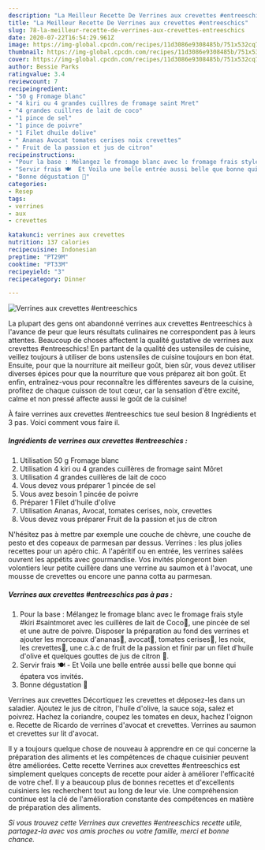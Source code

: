 ```yaml
---
description: "La Meilleur Recette De Verrines aux crevettes #entreeschics"
title: "La Meilleur Recette De Verrines aux crevettes #entreeschics"
slug: 78-la-meilleur-recette-de-verrines-aux-crevettes-entreeschics
date: 2020-07-22T16:54:29.961Z
image: https://img-global.cpcdn.com/recipes/11d3086e9308485b/751x532cq70/verrines-aux-crevettes-entreeschics-photo-principale-de-la-recette.jpg
thumbnail: https://img-global.cpcdn.com/recipes/11d3086e9308485b/751x532cq70/verrines-aux-crevettes-entreeschics-photo-principale-de-la-recette.jpg
cover: https://img-global.cpcdn.com/recipes/11d3086e9308485b/751x532cq70/verrines-aux-crevettes-entreeschics-photo-principale-de-la-recette.jpg
author: Bessie Parks
ratingvalue: 3.4
reviewcount: 7
recipeingredient:
- "50 g Fromage blanc"
- "4 kiri ou 4 grandes cuillres de fromage saint Mret"
- "4 grandes cuillres de lait de coco"
- "1 pince de sel"
- "1 pince de poivre"
- "1 Filet dhuile dolive"
- " Ananas Avocat tomates cerises noix crevettes"
- " Fruit de la passion et jus de citron"
recipeinstructions:
- "Pour la base : Mélangez le fromage blanc avec le fromage frais style #kiri #saintmoret avec les cuillères de lait de Coco🥥, une pincée de sel et une autre de poivre. Disposer la préparation au fond des verrines et ajouter les morceaux d&#39;ananas🍍, avocat🥑, tomates cerises🍅, les noix, les crevettes🍤, une c.à.c de fruit de la passion et finir par un filet d&#39;huile d&#39;olive et quelques gouttes de jus de citron 🍋."
- "Servir frais 🍽️  Et Voila une belle entrée aussi belle que bonne qui épatera vos invités."
- "Bonne dégustation 🥰"
categories:
- Resep
tags:
- verrines
- aux
- crevettes

katakunci: verrines aux crevettes 
nutrition: 137 calories
recipecuisine: Indonesian
preptime: "PT29M"
cooktime: "PT33M"
recipeyield: "3"
recipecategory: Dinner

---
```



![Verrines aux crevettes #entreeschics](https://img-global.cpcdn.com/recipes/11d3086e9308485b/751x532cq70/verrines-aux-crevettes-entreeschics-photo-principale-de-la-recette.jpg)

La plupart des gens ont abandonné verrines aux crevettes #entreeschics à l'avance de peur que leurs résultats culinaires ne correspondent pas à leurs attentes. Beaucoup de choses affectent la qualité gustative de verrines aux crevettes #entreeschics! En partant de la qualité des ustensiles de cuisine, veillez toujours à utiliser de bons ustensiles de cuisine toujours en bon état. Ensuite, pour que la nourriture ait meilleur goût, bien sûr, vous devez utiliser diverses épices pour que la nourriture que vous préparez ait bon goût. Et enfin, entraînez-vous pour reconnaître les différentes saveurs de la cuisine, profitez de chaque cuisson de tout cœur, car la sensation d'être excité, calme et non pressé affecte aussi le goût de la cuisine!

<!--inarticleads1-->

À faire verrines aux crevettes #entreeschics tue seul besion 8 Ingrédients et 3 pas. Voici comment vous faire il.

##### Ingrédients de verrines aux crevettes #entreeschics :

1. Utilisation 50 g Fromage blanc
1. Utilisation 4 kiri ou 4 grandes cuillères de fromage saint Môret
1. Utilisation 4 grandes cuillères de lait de coco
1. Vous devez vous préparer 1 pincée de sel
1. Vous avez besoin 1 pincée de poivre
1. Préparer 1 Filet d&#39;huile d&#39;olive
1. Utilisation  Ananas, Avocat, tomates cerises, noix, crevettes
1. Vous devez vous préparer  Fruit de la passion et jus de citron


N&#39;hésitez pas à mettre par exemple une couche de chèvre, une couche de pesto et des copeaux de parmesan par dessus. Verrines : les plus jolies recettes pour un apéro chic. A l&#39;apéritif ou en entrée, les verrines salées ouvrent les appétits avec gourmandise. Vos invités plongeront bien volontiers leur petite cuillère dans une verrine au saumon et à l&#39;avocat, une mousse de crevettes ou encore une panna cotta au parmesan. 

<!--inarticleads2-->

##### Verrines aux crevettes #entreeschics pas à pas :

1. Pour la base : Mélangez le fromage blanc avec le fromage frais style #kiri #saintmoret avec les cuillères de lait de Coco🥥, une pincée de sel et une autre de poivre. Disposer la préparation au fond des verrines et ajouter les morceaux d&#39;ananas🍍, avocat🥑, tomates cerises🍅, les noix, les crevettes🍤, une c.à.c de fruit de la passion et finir par un filet d&#39;huile d&#39;olive et quelques gouttes de jus de citron 🍋.
1. Servir frais 🍽️  - Et Voila une belle entrée aussi belle que bonne qui épatera vos invités.
1. Bonne dégustation 🥰


Verrines aux crevettes Décortiquez les crevettes et déposez-les dans un saladier. Ajoutez le jus de citron, l&#39;huile d&#39;olive, la sauce soja, salez et poivrez. Hachez la coriandre, coupez les tomates en deux, hachez l&#39;oignon e. Recette de Ricardo de verrines d&#39;avocat et crevettes. Verrines au saumon et crevettes sur lit d&#39;avocat. 

<!--inarticleads1-->

<p>
Il y a toujours quelque chose de nouveau à apprendre en ce qui concerne la préparation des aliments et les compétences de chaque cuisinier peuvent être améliorées. Cette recette Verrines aux crevettes #entreeschics est simplement quelques concepts de recette pour aider à améliorer l'efficacité de votre chef. Il y a beaucoup plus de bonnes recettes et d'excellents cuisiniers les recherchent tout au long de leur vie. Une compréhension continue est la clé de l'amélioration constante des compétences en matière de préparation des aliments.
</p>

<p>
<i>Si vous trouvez cette Verrines aux crevettes #entreeschics recette utile, partagez-la avec vos amis proches ou votre famille, merci et bonne chance.</i>
</p>
